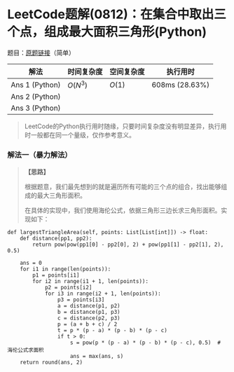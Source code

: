 # LeetCode题解(0812)：在集合中取出三个点，组成最大面积三角形(Python)

题目：[原题链接](https://leetcode-cn.com/problems/largest-triangle-area/)（简单）

| 解法           | 时间复杂度 | 空间复杂度 | 执行用时       |
| -------------- | ---------- | ---------- | -------------- |
| Ans 1 (Python) | $O(N^3)$   | $O(1)$     | 608ms (28.63%) |
| Ans 2 (Python) |            |            |                |
| Ans 3 (Python) |            |            |                |

>  LeetCode的Python执行用时随缘，只要时间复杂度没有明显差异，执行用时一般都在同一个量级，仅作参考意义。

### 解法一（暴力解法）

> **【思路】**
>
> 根据题意，我们最先想到的就是遍历所有可能的三个点的组合，找出能够组成的最大三角形面积。
>
> 在具体的实现中，我们使用海伦公式，依据三角形三边长求三角形面积。实现如下：

```
def largestTriangleArea(self, points: List[List[int]]) -> float:
    def distance(pp1, pp2):
        return pow(pow(pp1[0] - pp2[0], 2) + pow(pp1[1] - pp2[1], 2), 0.5)

    ans = 0
    for i1 in range(len(points)):
        p1 = points[i1]
        for i2 in range(i1 + 1, len(points)):
            p2 = points[i2]
            for i3 in range(i2 + 1, len(points)):
                p3 = points[i3]
                a = distance(p1, p2)
                b = distance(p1, p3)
                c = distance(p2, p3)
                p = (a + b + c) / 2
                t = p * (p - a) * (p - b) * (p - c)
                if t > 0:
                    s = pow(p * (p - a) * (p - b) * (p - c), 0.5)  # 海伦公式求面积
                    ans = max(ans, s)
    return round(ans, 2)
```